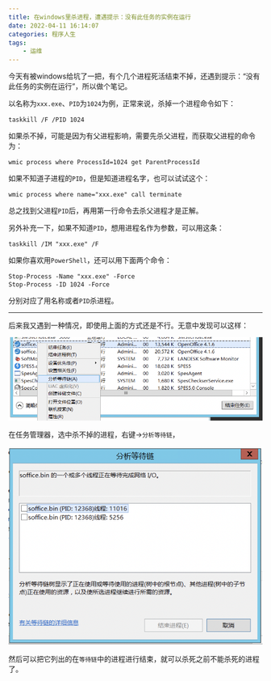 ```yaml
---
title: 在windows里杀进程，遭遇提示：没有此任务的实例在运行
date: 2022-04-11 16:14:07
categories: 程序人生
tags:
    - 运维
---
```


今天有被windows给坑了一把，有个几个进程死活结束不掉，还遇到提示：“没有此任务的实例在运行”，所以做个笔记。

以名称为`xxx.exe`、`PID`为`1024`为例，正常来说，杀掉一个进程命令如下：

```
taskkill /F /PID 1024
```

如果杀不掉，可能是因为有父进程影响，需要先杀父进程，而获取父进程的命令为：

```
wmic process where ProcessId=1024 get ParentProcessId
```

如果不知道子进程的`PID`，但是知道进程名字，也可以试试这个：

```
wmic process where name="xxx.exe" call terminate
```

总之找到父进程`PID`后，再用第一行命令去杀父进程才是正解。

另外补充一下，如果不知道`PID`，想用进程名作为参数，可以用这条：

```
taskkill /IM "xxx.exe" /F
```

如果你喜欢用`PowerShell`，还可以用下面两个命令：

```
Stop-Process -Name "xxx.exe" -Force
Stop-Process -ID 1024 -Force
```

分别对应了用名称或者`PID`杀进程。

---

后来我又遇到一种情况，即使用上面的方式还是不行。无意中发现可以这样：

![CleanShot 2022-04-11 at 17.28.53](/media/CleanShot%202022-04-11%20at%2017.28.53.png)

在任务管理器，选中杀不掉的进程，右键->`分析等待链`，

![CleanShot 2022-04-11 at 17.29.11](/media/CleanShot%202022-04-11%20at%2017.29.11.png)

然后可以把它列出的在`等待链`中的进程进行结束，就可以杀死之前不能杀死的进程了。




